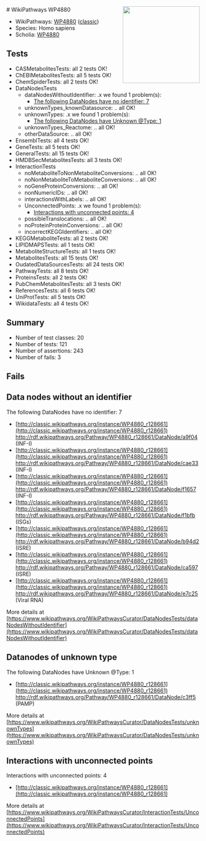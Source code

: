 <img style="float: right; width: 200px" src="https://upload.wikimedia.org/wikipedia/commons/thumb/8/83/Wplogo_with_text_500.png/640px-Wplogo_with_text_500.png" />
# WikiPathways WP4880

* WikiPathways: [WP4880](https://wikipathways.org/pathways/WP4880) ([classic](https://classic.wikipathways.org/instance/WP4880))
* Species: Homo sapiens
* Scholia: [WP4880](https://scholia.toolforge.org/wikipathways/WP4880)
## Tests
* CASMetabolitesTests: all 2 tests OK!
* ChEBIMetabolitesTests: all 5 tests OK!
* ChemSpiderTests: all 2 tests OK!
* DataNodesTests
    * dataNodesWithoutIdentifier: .x we found 1 problem(s):
        * [The following DataNodes have no identifier: 7](#d2d32fa6)
    * unknownTypes_knownDatasource: .. all OK!
    * unknownTypes: .x we found 1 problem(s):
        * [The following DataNodes have Unknown @Type: 1](#839973df)
    * unknownTypes_Reactome: .. all OK!
    * otherDataSource: .. all OK!
* EnsemblTests: all 4 tests OK!
* GeneTests: all 5 tests OK!
* GeneralTests: all 15 tests OK!
* HMDBSecMetabolitesTests: all 3 tests OK!
* InteractionTests
    * noMetaboliteToNonMetaboliteConversions: .. all OK!
    * noNonMetaboliteToMetaboliteConversions: .. all OK!
    * noGeneProteinConversions: .. all OK!
    * nonNumericIDs: .. all OK!
    * interactionsWithLabels: .. all OK!
    * UnconnectedPoints: .x we found 1 problem(s):
        * [Interactions with unconnected points: 4](#35a61adc)
    * possibleTranslocations: .. all OK!
    * noProteinProteinConversions: .. all OK!
    * incorrectKEGGIdentifiers: .. all OK!
* KEGGMetaboliteTests: all 2 tests OK!
* LIPIDMAPSTests: all 1 tests OK!
* MetaboliteStructureTests: all 1 tests OK!
* MetabolitesTests: all 15 tests OK!
* OudatedDataSourcesTests: all 24 tests OK!
* PathwayTests: all 8 tests OK!
* ProteinsTests: all 2 tests OK!
* PubChemMetabolitesTests: all 3 tests OK!
* ReferencesTests: all 6 tests OK!
* UniProtTests: all 5 tests OK!
* WikidataTests: all 4 tests OK!


## Summary

* Number of test classes: 20
* Number of tests: 121
* Number of assertions: 243
* Number of fails: 3

## Fails

<a name="d2d32fa6" />

## Data nodes without an identifier

The following DataNodes have no identifier: 7

* [http://classic.wikipathways.org/instance/WP4880_r128661](http://classic.wikipathways.org/instance/WP4880_r128661) http://rdf.wikipathways.org/Pathway/WP4880_r128661/DataNode/a9f04 (INF-I)
* [http://classic.wikipathways.org/instance/WP4880_r128661](http://classic.wikipathways.org/instance/WP4880_r128661) http://rdf.wikipathways.org/Pathway/WP4880_r128661/DataNode/cae33 (INF-I)
* [http://classic.wikipathways.org/instance/WP4880_r128661](http://classic.wikipathways.org/instance/WP4880_r128661) http://rdf.wikipathways.org/Pathway/WP4880_r128661/DataNode/f1657 (INF-I)
* [http://classic.wikipathways.org/instance/WP4880_r128661](http://classic.wikipathways.org/instance/WP4880_r128661) http://rdf.wikipathways.org/Pathway/WP4880_r128661/DataNode/f1bfb (ISGs)
* [http://classic.wikipathways.org/instance/WP4880_r128661](http://classic.wikipathways.org/instance/WP4880_r128661) http://rdf.wikipathways.org/Pathway/WP4880_r128661/DataNode/b94d2 (ISRE)
* [http://classic.wikipathways.org/instance/WP4880_r128661](http://classic.wikipathways.org/instance/WP4880_r128661) http://rdf.wikipathways.org/Pathway/WP4880_r128661/DataNode/ca597 (ISRE)
* [http://classic.wikipathways.org/instance/WP4880_r128661](http://classic.wikipathways.org/instance/WP4880_r128661) http://rdf.wikipathways.org/Pathway/WP4880_r128661/DataNode/e7c25 (Viral
RNA)


More details at [https://www.wikipathways.org/WikiPathwaysCurator/DataNodesTests/dataNodesWithoutIdentifier](https://www.wikipathways.org/WikiPathwaysCurator/DataNodesTests/dataNodesWithoutIdentifier)

<a name="839973df" />

## Datanodes of unknown type

The following DataNodes have Unknown @Type: 1

* [http://classic.wikipathways.org/instance/WP4880_r128661](http://classic.wikipathways.org/instance/WP4880_r128661) http://rdf.wikipathways.org/Pathway/WP4880_r128661/DataNode/c3ff5 (PAMP)


More details at [https://www.wikipathways.org/WikiPathwaysCurator/DataNodesTests/unknownTypes](https://www.wikipathways.org/WikiPathwaysCurator/DataNodesTests/unknownTypes)

<a name="35a61adc" />

## Interactions with unconnected points

Interactions with unconnected points: 4

* [http://classic.wikipathways.org/instance/WP4880_r128661](http://classic.wikipathways.org/instance/WP4880_r128661)


More details at [https://www.wikipathways.org/WikiPathwaysCurator/InteractionTests/UnconnectedPoints](https://www.wikipathways.org/WikiPathwaysCurator/InteractionTests/UnconnectedPoints)

